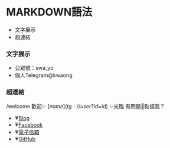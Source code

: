 # MARKDOWN語法

- 文字展示
- 超連結

### 文字展示

- 公眾號：swa_yo
- 個人Telegram@kwaong

### 超連結

/welcome 歡迎✨ [$name](tg://user?id=$id) ✨光臨 
有問題🤨點搵我？
- 💗[Blog](https://kwaon.wordpress.com/)
- 💗[Facebook](https://www.facebook.com/jsrwon)
- 💗[電子信箱](lkwaifrl@gmail.com)
- 💗[GitHub](https://github.com/hkjswong/)
